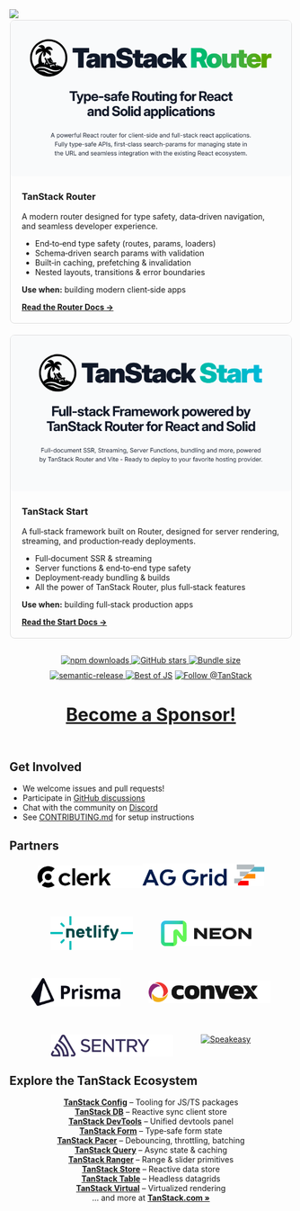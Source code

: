 <img src="https://static.scarf.sh/a.png?x-pxid=d988eb79-b0fc-4a2b-8514-6a1ab932d188" />

<div align="center" style="display: flex; gap: 20px; flex-wrap: wrap; justify-content: center; margin-bottom: 30px;">

  <div
    style="flex: 1; min-width: 280px; max-width: 500px; border: 1px solid #ddd; border-radius: 8px;text-align: left;"
  >
    <img
      src="./media/header_router.png"
      alt="TanStack Router"
      style="max-width: 100%; border-radius: 6px;"
    />
    <div style="padding: 0px 20px 20px 20px;">
    <h3 style="line-height: 1.25;">TanStack Router</h3>
    <p>
      A modern router designed for type safety, data‑driven navigation, and seamless developer experience.
    </p>
    <ul>
      <li>End‑to‑end type safety (routes, params, loaders)</li>
      <li>Schema‑driven search params with validation</li>
      <li>Built‑in caching, prefetching & invalidation</li>
      <li>Nested layouts, transitions & error boundaries</li>
    </ul>
    <p><strong>Use when:</strong> building modern client‑side apps</p>
    <a
      href="https://tanstack.com/router"
      style="font-weight: bold;"
      >Read the Router Docs →</a
    >
    </div>
  </div>

  <div
    style="flex: 1; min-width: 280px; max-width: 500px; border: 1px solid #ddd; border-radius: 8px; text-align: left;"
  >
    <img
      src="./media/header_start.png"
     alt="TanStack Start"
      style="max-width: 100%; border-radius: 6px;"
    />
    <div style="padding: 0px 20px 20px 20px;">
    <h3 style="line-height: 1.25;" >TanStack Start</h3>
     <p>
     A full‑stack framework built on Router, designed for server rendering, streaming, and production‑ready deployments.
     </p>
    <ul>
        <li>Full‑document SSR & streaming</li>
  <li>Server functions & end‑to‑end type safety</li>
  <li>Deployment‑ready bundling & builds</li>
  <li>All the power of TanStack Router, plus full‑stack features</li>
    </ul>
    <p><strong>Use when:</strong> building full‑stack production apps</p>
    <a href="https://tanstack.com/start" style="font-weight: bold;">Read the Start Docs →</a>
  </div>
  </div>
  </div>

<div align="center" style="display: flex; gap: 10px; flex-direction: column; justify-content: center;">

<div align="center">
  <a href="https://npmjs.com/package/@tanstack/react-router">
    <img src="https://img.shields.io/npm/dm/@tanstack/react-router.svg" alt="npm downloads" />
  </a>
  <a href="https://github.com/tanstack/router">
    <img src="https://img.shields.io/github/stars/tanstack/router.svg?style=social&label=Star" alt="GitHub stars" />
  </a>
  <a href="https://bundlephobia.com/result?p=@tanstack/react-router">
    <img src="https://badgen.net/bundlephobia/minzip/@tanstack/react-router" alt="Bundle size" />
  </a>
</div>

<div align="center">
  <a href="#badge">
    <img alt="semantic-release" src="https://img.shields.io/badge/%20%20%F0%9F%93%A6%F0%9F%9A%80-semantic--release-e10079.svg">
  </a>
  <a href="https://bestofjs.org/projects/tanstack-router"><img alt="Best of JS" src="https://img.shields.io/endpoint?url=https://bestofjs-serverless.now.sh/api/project-badge?fullName=TanStack%2Frouter%26since=daily" /></a>
  <a href="https://twitter.com/tan_stack"><img src="https://img.shields.io/twitter/follow/tan_stack.svg?style=social" alt="Follow @TanStack"/></a>
</div>

<div align="center" style="font-size: 2rem; font-weight: bolder;">

[Become a Sponsor!](https://github.com/sponsors/tannerlinsley/)

</div>

</div>

## Get Involved

- We welcome issues and pull requests!
- Participate in [GitHub discussions](https://github.com/TanStack/router/discussions)
- Chat with the community on [Discord](https://discord.com/invite/WrRKjPJ)
- See [CONTRIBUTING.md](./CONTRIBUTING.md) for setup instructions

## Partners

<div style="display: flex; flex-wrap: wrap; gap: 50px; justify-content: center; align-items: center;">
  <a href="https://go.clerk.com/wOwHtuJ" style="display: flex; align-items: center; border: none; margin-right: -80px; margin-top: 6px;">
    <img src="https://raw.githubusercontent.com/tannerlinsley/files/master/partners/clerk.svg" height="40" alt="Clerk"/>
  </a>
  <a href="https://ag-grid.com/react-data-grid/?utm_source=reacttable&utm_campaign=githubreacttable" style="display: flex; align-items: center; border: none;">
    <img src="https://raw.githubusercontent.com/tannerlinsley/files/master/partners/ag-grid.svg" height="40" alt="AG Grid"/>
  </a>
  <a href="https://netlify.com?utm_source=tanstack" style="display: flex; align-items: center; border: none;">
    <img src="https://raw.githubusercontent.com/tannerlinsley/files/master/partners/netlify.svg" height="60" alt="Netlify"/>
  </a>
  <a href="https://neon.tech?utm_source=tanstack" style="display: flex; align-items: center; border: none;">
    <img src="https://raw.githubusercontent.com/tannerlinsley/files/master/partners/neon.svg" height="45" alt="Neon"/>
  </a>
  <a href="https://www.prisma.io?utm_source=tanstack&via=tanstack" style="display: flex; align-items: center; border: none;">
    <img src="https://raw.githubusercontent.com/tanstack/tanstack.com/main/src/images/prisma-light.svg" height="50" alt="Prisma"/>
  </a>
  <a href="https://convex.dev?utm_source=tanstack" style="display: flex; align-items: center; border: none;">
    <img src="https://raw.githubusercontent.com/tannerlinsley/files/master/partners/convex.svg" height="40" alt="Convex"/>
  </a>
  <a href="https://sentry.io?utm_source=tanstack" style="display: flex; align-items: center; border: none;">
    <img src="https://raw.githubusercontent.com/tannerlinsley/files/master/partners/sentry.svg" height="40" alt="Sentry"/>
  </a>
  <a href="https://speakeasy.com/?utm_source=tanstack&utm_campaign=tanstack" style="display: flex; align-items: center; border: none;">
    <img src="https://tanstack.com/assets/speakeasy-light-UpY7QmwQ.svg" height="40" alt="Speakeasy"/>
  </a>
</div>

## Explore the TanStack Ecosystem

<div align="center">
<a href="https://github.com/tanstack/config" style="font-weight: bold;">TanStack Config</a> – Tooling for JS/TS packages <br/>
  <a href="https://github.com/tanstack/db" style="font-weight: bold;">TanStack DB</a> – Reactive sync client store <br/>
  <a href="https://github.com/tanstack/config" style="font-weight: bold;">TanStack DevTools</a> – Unified devtools panel <br/>
  <a href="https://github.com/tanstack/form" style="font-weight: bold;">TanStack Form</a> – Type‑safe form state <br/>
  <a href="https://github.com/tanstack/pacer" style="font-weight: bold;">TanStack Pacer</a> – Debouncing, throttling, batching <br/>
  <a href="https://github.com/tanstack/query" style="font-weight: bold;">TanStack Query</a> – Async state & caching <br/>
  <a href="https://github.com/tanstack/ranger" style="font-weight: bold;">TanStack Ranger</a> – Range & slider primitives <br/>
  <a href="https://github.com/tanstack/store" style="font-weight: bold;">TanStack Store</a> – Reactive data store <br/>
  <a href="https://github.com/tanstack/table" style="font-weight: bold;">TanStack Table</a> – Headless datagrids <br/>
  <a href="https://github.com/tanstack/virtual" style="font-weight: bold;">TanStack Virtual</a> – Virtualized rendering <br/>
  … and more at <a href="https://tanstack.com" style="font-weight: bold;">TanStack.com »</a>
</div>

<!-- Use the force, Luke -->

